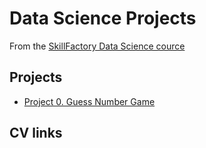 # Data Science Projects

From the [SkillFactory Data Science cource](https://skillfactory.ru/data-scientist-pro)

## Projects
* [Project 0. Guess Number Game](https://github.com/vgurov-dev/sf_projects/project_0)

## CV links